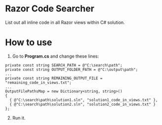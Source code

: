 # Razor Code Searcher
List out all inline code in all Razor views within C# solution.
# How to use
1. Go to **Program.cs** and change these lines:
```
private const string SEARCH_PATH = @"C:\search\path";
private const string OUTPUT_FOLDER_PATH = @"C:\output\path";
...
private const string REMAINING_OUTPUT_FILE = "remaining_code_in_views.txt";
...
OutputFilePathsMap = new Dictionary<string, string>()
{
  { @"C:\search\path\solution1.sln", "solution1_code_in_views.txt" },
  { @"C:\search\path\solution2.sln", "solution2_code_in_views.txt" }
};
```
2. Run it.
